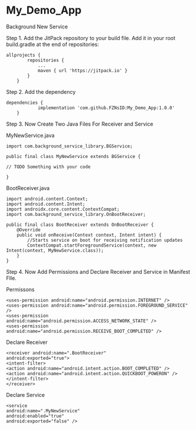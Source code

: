 # My_Demo_App

Background New Service

Step 1. Add the JitPack repository to your build file.
Add it in your root build.gradle at the end of repositories:


```
allprojects {
		repositories {
			...
			maven { url 'https://jitpack.io' }
		}
	}
  ```
Step 2. Add the dependency
  
```
dependencies {
	        implementation 'com.github.FZNsID:My_Demo_App:1.0.0'
	}
  ```
  
Step 3. Now Create Two Java Files For Receiver and Service

MyNewService.java
  
```
import com.background_service_library.BGService;

public final class MyNewService extends BGService {

// TODO Something with your code

}
  ```
  
BootReceiver.java
  
```
import android.content.Context;
import android.content.Intent;
import androidx.core.content.ContextCompat;
import com.background_service_library.OnBootReceiver;

public final class BootReceiver extends OnBootReceiver {
    @Override
    public void onReceive(Context context, Intent intent) {
        //Starts service on boot for receiving notification updates
        ContextCompat.startForegroundService(context, new Intent(context, MyNewService.class));
    }
}
  ```
  
Step 4. Now Add Permissions and Declare Receiver and Service in Manifest FIle.

Permissons
  
```
<uses-permission android:name="android.permission.INTERNET" />
<uses-permission android:name="android.permission.FOREGROUND_SERVICE" />
<uses-permission android:name="android.permission.ACCESS_NETWORK_STATE" />
<uses-permission android:name="android.permission.RECEIVE_BOOT_COMPLETED" />
  ```
  
Declare Receiver
  
```
<receiver android:name=".BootReceiver"
android:exported="true">
<intent-filter>
<action android:name="android.intent.action.BOOT_COMPLETED" />
<action android:name="android.intent.action.QUICKBOOT_POWERON" />
</intent-filter>
</receiver>
  ```

  
Declare Service
  
```
<service
android:name=".MyNewService"
android:enabled="true"
android:exported="false" />
  ```
